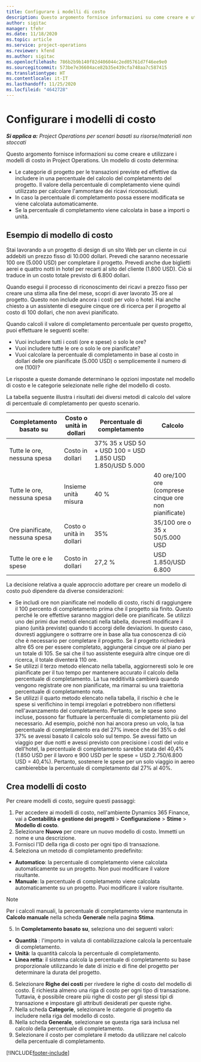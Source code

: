```yaml
---
title: Configurare i modelli di costo
description: Questo argomento fornisce informazioni su come creare e utilizzare i modelli di costo in Project Operations.
author: sigitac
manager: tfehr
ms.date: 11/18/2020
ms.topic: article
ms.service: project-operations
ms.reviewer: kfend
ms.author: sigitac
ms.openlocfilehash: 786b2b9b140f82d406044c2ed05761d7f46ee9e0
ms.sourcegitcommit: 573be7e36604ace82b35e439cfa748aa7c587415
ms.translationtype: HT
ms.contentlocale: it-IT
ms.lasthandoff: 11/25/2020
ms.locfileid: "4642728"
---
```

# <a name="set-up-cost-templates"></a>Configurare i modelli di costo

_**Si applica a:** Project Operations per scenari basati su risorse/materiali non stoccati_


Questo argomento fornisce informazioni su come creare e utilizzare i modelli di costo in Project Operations. Un modello di costo determina:

- Le categorie di progetto per le transazioni previste ed effettive da includere in una percentuale del calcolo del completamento del progetto. Il valore della percentuale di completamento viene quindi utilizzato per calcolare l'ammontare dei ricavi riconosciuti.
- In caso la percentuale di completamento possa essere modificata se viene calcolata automaticamente.
- Se la percentuale di completamento viene calcolata in base a importi o unità.

## <a name="cost-template-example"></a>Esempio di modello di costo

Stai lavorando a un progetto di design di un sito Web per un cliente in cui addebiti un prezzo fisso di 10.000 dollari. Prevedi che saranno necessarie 100 ore (5.000 USD) per completare il progetto. Prevedi anche due biglietti aerei e quattro notti in hotel per recarti al sito del cliente (1.800 USD). Ciò si traduce in un costo totale previsto di 6.800 dollari.

Quando esegui il processo di riconoscimento dei ricavi a prezzo fisso per creare una stima alla fine del mese, scopri di aver lavorato 35 ore al progetto. Questo non include ancora i costi per volo o hotel. Hai anche chiesto a un assistente di eseguire cinque ore di ricerca per il progetto al costo di 100 dollari, che non avevi pianificato.

Quando calcoli il valore di completamento percentuale per questo progetto, puoi effettuare le seguenti scelte:

- Vuoi includere tutti i costi (ore e spese) o solo le ore?
- Vuoi includere tutte le ore o solo le ore pianificate?
- Vuoi calcolare la percentuale di completamento in base al costo in dollari delle ore pianificate (5.000 USD) o semplicemente il numero di ore (100)?

Le risposte a queste domande determinano le opzioni impostate nel modello di costo e le categorie selezionate nelle righe del modello di costo.

La tabella seguente illustra i risultati dei diversi metodi di calcolo del valore di percentuale di completamento per questo scenario.

| Completamento basato su | Costo o unità in dollari | Percentuale di completamento | Calcolo |
| --- | --- | --- | --- |
| Tutte le ore, nessuna spesa | Costo in dollari | 37% 35 x USD 50 + USD 100 = USD 1.850 USD 1.850/USD 5.000 |
| Tutte le ore, nessuna spesa | Insieme unità misura | 40 % | 40 ore/100 ore (comprese cinque ore non pianificate) |
| Ore pianificate, nessuna spesa | Costo o unità in dollari | 35% | 35/100 ore o 35 x 50/5.000 USD |
| Tutte le ore e le spese | Costo in dollari | 27,2 % | USD 1.850/USD 6.800 |

La decisione relativa a quale approccio adottare per creare un modello di costo può dipendere da diverse considerazioni:

- Se includi ore non pianificate nel modello di costo, rischi di raggiungere il 100 percento di completamento prima che il progetto sia finito. Questo perché le ore effettive saranno maggiori delle ore pianificate. Se utilizzi uno dei primi due metodi elencati nella tabella, dovresti modificare il piano (unità previste) quando ti accorgi delle deviazioni. In questo caso, dovresti aggiungere o sottrarre ore in base alla tua conoscenza di ciò che è necessario per completare il progetto. Se il progetto richiederà altre 65 ore per essere completato, aggiungerai cinque ore al piano per un totale di 105. Se sai che il tuo assistente eseguirà altre cinque ore di ricerca, il totale diventerà 110 ore.
- Se utilizzi il terzo metodo elencato nella tabella, aggiorneresti solo le ore pianificate per il tuo tempo per mantenere accurato il calcolo della percentuale di completamento. La tua redditività cambierà quando vengono registrate ore non pianificate, ma rimarrai su una traiettoria percentuale di completamento nota.
- Se utilizzi il quarto metodo elencato nella tabella, il rischio è che le spese si verifichino in tempi irregolari e potrebbero non riflettersi nell'avanzamento del completamento. Pertanto, se le spese sono incluse, possono far fluttuare la percentuale di completamento più del necessario. Ad esempio, poiché non hai ancora preso un volo, la tua percentuale di completamento era del 27% invece che del 35% o del 37% se avessi basato il calcolo solo sul tempo. Se avessi fatto un viaggio per due notti e avessi previsto con precisione i costi del volo e dell'hotel, la percentuale di completamento sarebbe stata del 40,4% (1.850 USD per il lavoro e 900 USD per le spese = USD 2.750/6.800 USD = 40,4%). Pertanto, sostenere le spese per un solo viaggio in aereo cambierebbe la percentuale di completamento dal 27% al 40%.

## <a name="create-cost-templates"></a>Crea modelli di costo
Per creare modelli di costo, seguire questi passaggi:

1. Per accedere ai modelli di costo, nell'ambiente Dynamics 365 Finance, vai a **Contabilità e gestione dei progetti** > **Configurazione** > **Stime** > **Modello di costo**.
2. Selezionare **Nuovo** per creare un nuovo modello di costo. Immetti un nome e una descrizione.
3. Fornisci l'ID della riga di costo per ogni tipo di transazione.
4. Seleziona un metodo di completamento predefinito:

  - **Automatico**: la percentuale di completamento viene calcolata automaticamente su un progetto. Non puoi modificare il valore risultante.
  - **Manuale**: la percentuale di completamento viene calcolata automaticamente su un progetto. Puoi modificare il valore risultante.

  > [!NOTE]
  > Per i calcoli manuali, la percentuale di completamento viene mantenuta in **Calcolo manuale** nella scheda **Generale** nella pagina **Stima**.

5. In **Completamento basato su**, seleziona uno dei seguenti valori:

  - **Quantità** : l'importo in valuta di contabilizzazione calcola la percentuale di completamento.
  - **Unità**: la quantità calcola la percentuale di completamento.
  - **Linea retta**: il sistema calcola la percentuale di completamento su base proporzionale utilizzando le date di inizio e di fine del progetto per determinare la durata del progetto.

6. Selezionare **Righe dei costi** per rivedere le righe di costo del modello di costo. È richiesta almeno una riga di costo per ogni tipo di transazione. Tuttavia, è possibile creare più righe di costo per gli stessi tipi di transazione e impostare gli attributi desiderati per queste righe.
7. Nella scheda **Categorie**, selezionare le categorie di progetto da includere nella riga del modello di costo.
8. Nella scheda **Generale**, selezionare se questa riga sarà inclusa nel calcolo della percentuale di completamento.
9. Selezionare il costo per completare il metodo da utilizzare nel calcolo della percentuale di completamento.


[!INCLUDE[footer-include](../includes/footer-banner.md)]
